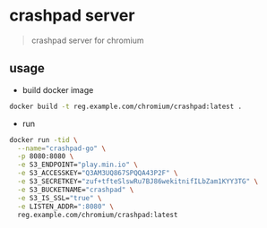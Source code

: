 # crashpad server

> crashpad server for chromium

## usage

+ build docker image
```bash
docker build -t reg.example.com/chromium/crashpad:latest .
```
+ run
```bash
docker run -tid \
  --name="crashpad-go" \
  -p 8080:8080 \
  -e S3_ENDPOINT="play.min.io" \
  -e S3_ACCESSKEY="Q3AM3UQ867SPQQA43P2F" \
  -e S3_SECRETKEY="zuf+tfteSlswRu7BJ86wekitnifILbZam1KYY3TG" \
  -e S3_BUCKETNAME="crashpad" \
  -e S3_IS_SSL="true" \
  -e LISTEN_ADDR=":8080" \
  reg.example.com/chromium/crashpad:latest
```
